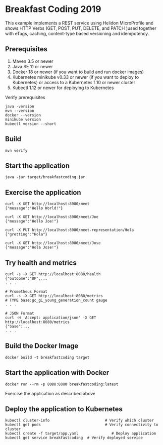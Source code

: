 
# Breakfast Coding 2019

This example implements a REST service using Helidon MicroProfile
and shows HTTP Verbs (GET, POST, PUT, DELETE, and PATCH )used
together with eTags, caching, content-type based versioning and
idempotency.

## Prerequisites

1. Maven 3.5 or newer
2. Java SE 11 or newer
3. Docker 18 or newer (if you want to build and run docker images)
4. Kubernetes minikube v0.33 or newer (if you want to deploy to Kubernetes)
   or access to a Kubernetes 1.10 or newer cluster
5. Kubectl 1.12 or newer for deploying to Kubernetes

Verify prerequisites
```
java -version
mvn --version
docker --version
minikube version
kubectl version --short
```

## Build

```
mvn verify
```

## Start the application

```
java -jar target/breakfastcoding.jar
```

## Exercise the application

```
curl -X GET http://localhost:8080/meet
{"message":"Hello World!"}

curl -X GET http://localhost:8080/meet/Joe
{"message":"Hello Joe!"}

curl -X PUT http://localhost:8080/meet-representation/Hola
{"gretting":"Hola"}

curl -X GET http://localhost:8080/meet/Jose
{"message":"Hola Jose!"}
```

## Try health and metrics

```
curl -s -X GET http://localhost:8080/health
{"outcome":"UP",...
. . .

# Prometheus Format
curl -s -X GET http://localhost:8080/metrics
# TYPE base:gc_g1_young_generation_count gauge
. . .

# JSON Format
curl -H 'Accept: application/json' -X GET http://localhost:8080/metrics
{"base":...
. . .

```

## Build the Docker Image

```
docker build -t breakfastcoding target
```

## Start the application with Docker

```
docker run --rm -p 8080:8080 breakfastcoding:latest
```

Exercise the application as described above

## Deploy the application to Kubernetes

```
kubectl cluster-info                         # Verify which cluster
kubectl get pods                             # Verify connectivity to cluster
kubectl create -f target/app.yaml               # Deploy application
kubectl get service breakfastcoding  # Verify deployed service
```


